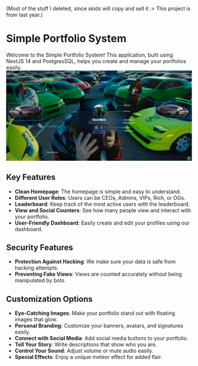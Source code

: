 (Most of the stuff I deleted, since skids will copy and sell it :> This project is from last year.)
# Simple Portfolio System

Welcome to the Simple Portfolio System! This application, built using NextJS 14 and PostgresSQL, helps you create and manage your portfolios easily.
![](/image.png)

## Key Features

- **Clean Homepage**: The homepage is simple and easy to understand.
- **Different User Roles**: Users can be CEOs, Admins, VIPs, Rich, or OGs.
- **Leaderboard**: Keep track of the most active users with the leaderboard.
- **View and Social Counters**: See how many people view and interact with your portfolio.
- **User-Friendly Dashboard**: Easily create and edit your profiles using our dashboard.

## Security Features

- **Protection Against Hacking**: We make sure your data is safe from hacking attempts.
- **Preventing Fake Views**: Views are counted accurately without being manipulated by bots.

## Customization Options

- **Eye-Catching Images**: Make your portfolio stand out with floating images that glow.
- **Personal Branding**: Customize your banners, avatars, and signatures easily.
- **Connect with Social Media**: Add social media buttons to your portfolio.
- **Tell Your Story**: Write descriptions that show who you are.
- **Control Your Sound**: Adjust volume or mute audio easily.
- **Special Effects**: Enjoy a unique meteor effect for added flair.
